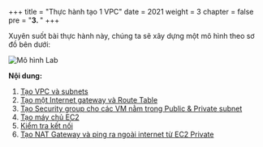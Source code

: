 +++
title = "Thực hành tạo 1 VPC"
date = 2021
weight = 3
chapter = false
pre = "<b>3. </b>"
+++

Xuyên suốt bài thực hành này, chúng ta sẽ xây dựng một mô hình theo sơ đồ bên dưới:

![Mô hình Lab](/images/architecture/vpc.png?width=80pc)

**Nội dung:**
1. [Tạo VPC và subnets ](3.1-vpc-subnet/)
2. [Tạo một Internet gateway và Route Table](3.2-internet-gateway/)
3. [Tạo Security group cho các VM nằm trong Public & Private subnet](3.3-security-group/)
4. [Tạo máy chủ EC2](3.4-create-ec2/)
5. [Kiểm tra kết nối](3.5-test-connect/)
6. [Tạo NAT Gateway và ping ra ngoài internet từ EC2 Private](3.6-nat-gateway/)

